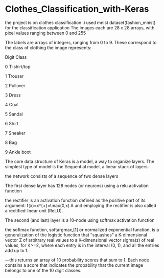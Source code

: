 # Clothes_Classification_with-Keras

the project is on clothes classification .i used mnist dataset(fashion_mnist) for the classification application 
The images each are 28 x 28 arrays, with pixel values ranging between 0 and 255

 The labels are arrays of integers, ranging from 0 to 9. These correspond to the class of clothing the image represents:

Digit	Class

0	T-shirt/top

1	Trouser

2	Pullover

3	Dress

4	Coat

5	Sandal

6	Shirt

7	Sneaker

8	Bag

9	Ankle boot

The core data structure of Keras is a model, a way to organize layers. The simplest type of model is the Sequential model, a linear stack of layers.

 the network consists of a sequence of two dense layers

The first dense layer has 128 nodes (or neurons) using a relu activation function 

 the rectifier is an activation function defined as the positive part of its argument:
 f(x)=x^{+}=\max(0,x)
 A unit employing the rectifier is also called a rectified linear unit (ReLU).
 
The second (and last) layer is a 10-node using softmax activation function 

 the softmax function, softargmax,[1] or normalized exponential function, is a generalization of the logistic function that "squashes" a K-dimensional vector Z of arbitrary real values to a K-dimensional vector sigma(z) of real values, for K>=2, where each entry is in the interval (0, 1), and all the entries add up to 1.


 —this returns an array of 10 probability scores that sum to 1. Each node contains a score that indicates the probability that the current image belongs to one of the 10 digit classes.

